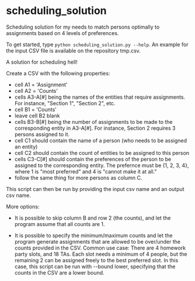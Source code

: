 # scheduling_solution
Scheduling solution for my needs to match persons optimally to assignments based on 4 levels of preferences. 

To get started, type `python scheduling_solution.py --help`. 
An example for the input CSV file is available on the repository tmp.csv.

A solution for scheduling hell! 

Create a CSV with the following properties:
* cell A1 = 'Assignment'
* cell A2 = 'Counts'
* cells A3-A[#] being the names of the entities that require assignments. 
For instance, "Section 1", "Section 2", etc. 
* cell B1 = 'Counts'
* leave cell B2 blank
* cells B3-B[#] being the number of assignments to be made 
to the corresponding entity in A3-A[#]. For instance, Section 2 
requires 3 persons assigned to it.
* cell C1 should contain the name of a person (who needs to be 
assigned an entity)
* cell C2 should contain the count of entities to be assigned to this person
* cells C3-C[#] should contain the preferences of the person to be assigned 
to the corresponding entity. The prefernce must be {1, 2, 3, 4}, where 1 is 
"most preferred" and 4 is "cannot make it at all."
* follow the same thing for more persons as column C. 

This script can then be run by providing the input csv name and an 
output csv name. 

More options:
* It is possible to skip column B and row 2 (the counts), and let 
the program assume that all counts are 1.

* It is possible to specify the minimum/maximum counts and let 
the program generate assignments that are allowed to be over/under 
the counts provided in the CSV. 
Common use case: There are 4 homework party slots, and 18 TAs. Each 
slot needs a minimum of 4 people, but the remaining 2 can be assigned 
freely to the best preferred slot. In this case, this script can be run 
with --bound lower, specifying that the counts in the CSV are a 
lower bound.
